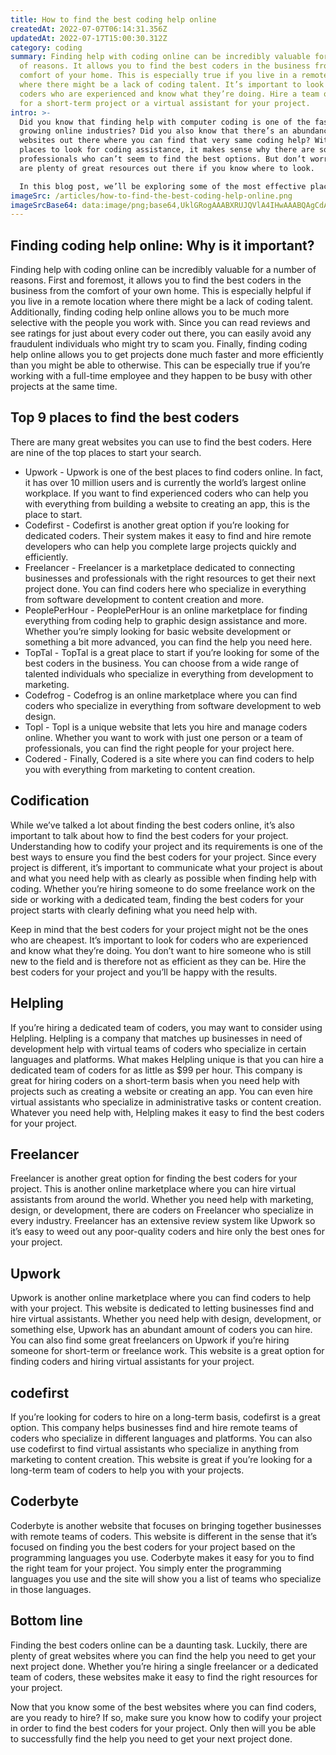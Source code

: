 ```yaml
---
title: How to find the best coding help online
createdAt: 2022-07-07T06:14:31.356Z
updatedAt: 2022-07-17T15:00:30.312Z
category: coding
summary: Finding help with coding online can be incredibly valuable for a number
  of reasons. It allows you to find the best coders in the business from the
  comfort of your home. This is especially true if you live in a remote location
  where there might be a lack of coding talent. It’s important to look for
  coders who are experienced and know what they’re doing. Hire a team of coders
  for a short-term project or a virtual assistant for your project.
intro: >-
  Did you know that finding help with computer coding is one of the fastest
  growing online industries? Did you also know that there’s an abundance of
  websites out there where you can find that very same coding help? With so many
  places to look for coding assistance, it makes sense why there are so many
  professionals who can’t seem to find the best options. But don’t worry! There
  are plenty of great resources out there if you know where to look. 

  In this blog post, we’ll be exploring some of the most effective places online to find the best coder helpers. These platforms make it easy for coders to connect and collaborate while also enabling companies and individuals to find top-notch virtual assistants when they need them most. So what are you waiting for? Keep reading and discover your new favorite places to get coding help today!
imageSrc: /articles/how-to-find-the-best-coding-help-online.png
imageSrcBase64: data:image/png;base64,UklGRogAAABXRUJQVlA4IHwAAABQAgCdASoKAAoAAUAmJbACdAYtpuKpa4ECbwAA/u7zzR63tMg4Ean2ZHfhjRj8mPZNvzuryTg1zjrV6xJnRj197sB8f9Slv23acJBeojExJC48ESEIn8Cv68qsCP/9W2n/t72/Wr/3xdvKnX+5v//2gbQ3/NpgAg2bUAAA
---
```


## Finding coding help online: Why is it important?

Finding help with coding online can be incredibly valuable for a number of reasons. First and foremost, it allows you to find the best coders in the business from the comfort of your own home. This is especially helpful if you live in a remote location where there might be a lack of coding talent. Additionally, finding coding help online allows you to be much more selective with the people you work with. Since you can read reviews and see ratings for just about every coder out there, you can easily avoid any fraudulent individuals who might try to scam you. Finally, finding coding help online allows you to get projects done much faster and more efficiently than you might be able to otherwise. This can be especially true if you’re working with a full-time employee and they happen to be busy with other projects at the same time.

## Top 9 places to find the best coders

There are many great websites you can use to find the best coders. Here are nine of the top places to start your search.

- Upwork - Upwork is one of the best places to find coders online. In fact, it has over 10 million users and is currently the world’s largest online workplace. If you want to find experienced coders who can help you with everything from building a website to creating an app, this is the place to start.
- Codefirst - Codefirst is another great option if you’re looking for dedicated coders. Their system makes it easy to find and hire remote developers who can help you complete large projects quickly and efficiently.
- Freelancer - Freelancer is a marketplace dedicated to connecting businesses and professionals with the right resources to get their next project done. You can find coders here who specialize in everything from software development to content creation and more.
- PeoplePerHour - PeoplePerHour is an online marketplace for finding everything from coding help to graphic design assistance and more. Whether you’re simply looking for basic website development or something a bit more advanced, you can find the help you need here.
- TopTal - TopTal is a great place to start if you’re looking for some of the best coders in the business. You can choose from a wide range of talented individuals who specialize in everything from development to marketing.
- Codefrog - Codefrog is an online marketplace where you can find coders who specialize in everything from software development to web design.
- Topl - Topl is a unique website that lets you hire and manage coders online. Whether you want to work with just one person or a team of professionals, you can find the right people for your project here.
- Codered - Finally, Codered is a site where you can find coders to help you with everything from marketing to content creation.

## Codification

While we’ve talked a lot about finding the best coders online, it’s also important to talk about how to find the best coders for your project. Understanding how to codify your project and its requirements is one of the best ways to ensure you find the best coders for your project. Since every project is different, it’s important to communicate what your project is about and what you need help with as clearly as possible when finding help with coding. Whether you’re hiring someone to do some freelance work on the side or working with a dedicated team, finding the best coders for your project starts with clearly defining what you need help with.

Keep in mind that the best coders for your project might not be the ones who are cheapest. It’s important to look for coders who are experienced and know what they’re doing. You don’t want to hire someone who is still new to the field and is therefore not as efficient as they can be. Hire the best coders for your project and you’ll be happy with the results.

## Helpling

If you’re hiring a dedicated team of coders, you may want to consider using Helpling. Helpling is a company that matches up businesses in need of development help with virtual teams of coders who specialize in certain languages and platforms. What makes Helpling unique is that you can hire a dedicated team of coders for as little as $99 per hour. This company is great for hiring coders on a short-term basis when you need help with projects such as creating a website or creating an app. You can even hire virtual assistants who specialize in administrative tasks or content creation. Whatever you need help with, Helpling makes it easy to find the best coders for your project.

## Freelancer

Freelancer is another great option for finding the best coders for your project. This is another online marketplace where you can hire virtual assistants from around the world. Whether you need help with marketing, design, or development, there are coders on Freelancer who specialize in every industry.
Freelancer has an extensive review system like Upwork so it’s easy to weed out any poor-quality coders and hire only the best ones for your project.

## Upwork

Upwork is another online marketplace where you can find coders to help with your project. This website is dedicated to letting businesses find and hire virtual assistants. Whether you need help with design, development, or something else, Upwork has an abundant amount of coders you can hire.
You can also find some great freelancers on Upwork if you’re hiring someone for short-term or freelance work. This website is a great option for finding coders and hiring virtual assistants for your project.

## codefirst

If you’re looking for coders to hire on a long-term basis, codefirst is a great option. This company helps businesses find and hire remote teams of coders who specialize in different languages and platforms.
You can also use codefirst to find virtual assistants who specialize in anything from marketing to content creation. This website is great if you’re looking for a long-term team of coders to help you with your projects.

## Coderbyte

Coderbyte is another website that focuses on bringing together businesses with remote teams of coders. This website is different in the sense that it’s focused on finding you the best coders for your project based on the programming languages you use.
Coderbyte makes it easy for you to find the right team for your project. You simply enter the programming languages you use and the site will show you a list of teams who specialize in those languages.

## Bottom line

Finding the best coders online can be a daunting task. Luckily, there are plenty of great websites where you can find the help you need to get your next project done. Whether you’re hiring a single freelancer or a dedicated team of coders, these websites make it easy to find the right resources for your project.

Now that you know some of the best websites where you can find coders, are you ready to hire? If so, make sure you know how to codify your project in order to find the best coders for your project. Only then will you be able to successfully find the help you need to get your next project done.
